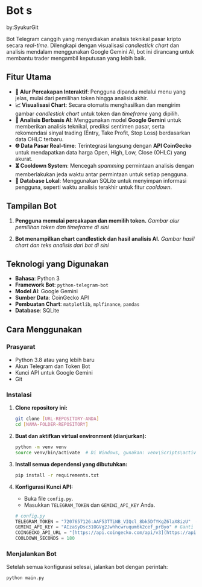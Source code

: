 # Bot s
by:SyukurGit

Bot Telegram canggih yang menyediakan analisis teknikal pasar kripto secara *real-time*. Dilengkapi dengan visualisasi *candlestick chart* dan analisis mendalam menggunakan Google Gemini AI, bot ini dirancang untuk membantu trader mengambil keputusan yang lebih baik.

## Fitur Utama

- **🤖 Alur Percakapan Interaktif**: Pengguna dipandu melalui menu yang jelas, mulai dari pemilihan token hingga analisis akhir.
- **📈 Visualisasi Chart**: Secara otomatis menghasilkan dan mengirim gambar *candlestick chart* untuk token dan *timeframe* yang dipilih.
- **🧠 Analisis Berbasis AI**: Menggunakan model **Google Gemini** untuk memberikan analisis teknikal, prediksi sentimen pasar, serta rekomendasi sinyal trading (Entry, Take Profit, Stop Loss) berdasarkan data OHLC terbaru.
- **🌐 Data Pasar Real-time**: Terintegrasi langsung dengan **API CoinGecko** untuk mendapatkan data harga Open, High, Low, Close (OHLC) yang akurat.
- **⏳ Cooldown System**: Mencegah *spamming* permintaan analisis dengan memberlakukan jeda waktu antar permintaan untuk setiap pengguna.
- **💾 Database Lokal**: Menggunakan SQLite untuk menyimpan informasi pengguna, seperti waktu analisis terakhir untuk fitur *cooldown*.

## Tampilan Bot

1.  **Pengguna memulai percakapan dan memilih token.**
    *Gambar alur pemilihan token dan timeframe di sini*

2.  **Bot menampilkan chart candlestick dan hasil analisis AI.**
    *Gambar hasil chart dan teks analisis dari bot di sini*

## Teknologi yang Digunakan

- **Bahasa**: Python 3
- **Framework Bot**: `python-telegram-bot`
- **Model AI**: Google Gemini
- **Sumber Data**: CoinGecko API
- **Pembuatan Chart**: `matplotlib`, `mplfinance`, `pandas`
- **Database**: SQLite

## Cara Menggunakan

### Prasyarat

- Python 3.8 atau yang lebih baru
- Akun Telegram dan Token Bot
- Kunci API untuk Google Gemini
- Git

### Instalasi

1.  **Clone repository ini:**
    ```sh
    git clone [URL-REPOSITORY-ANDA]
    cd [NAMA-FOLDER-REPOSITORY]
    ```

2.  **Buat dan aktifkan virtual environment (dianjurkan):**
    ```sh
    python -m venv venv
    source venv/bin/activate  # Di Windows, gunakan: venv\Scripts\activate
    ```

3.  **Install semua dependensi yang dibutuhkan:**
    ```sh
    pip install -r requirements.txt
    ```

4.  **Konfigurasi Kunci API:**
    - Buka file `config.py`.
    - Masukkan `TELEGRAM_TOKEN` dan `GEMINI_API_KEY` Anda.
    ```python
    # config.py
    TELEGRAM_TOKEN = "7207657126:AAF53TTiNB_VIQcl_8bk5DfYKgZ6laX8izU"  # Ganti dengan token Anda
    GEMINI_API_KEY = "AIzaSyDsc31OGVg2Jwhhcwruqum6k2cef_prByo" # Ganti dengan kunci Gemini Anda
    COINGECKO_API_URL = "[https://api.coingecko.com/api/v3](https://api.coingecko.com/api/v3)"
    COOLDOWN_SECONDS = 180
    ```

### Menjalankan Bot

Setelah semua konfigurasi selesai, jalankan bot dengan perintah:
```sh
python main.py
